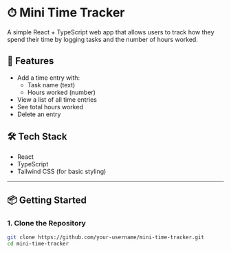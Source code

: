 # ⏱ Mini Time Tracker

A simple React + TypeScript web app that allows users to track how they spend their time by logging tasks and the number of hours worked.

## 🚀 Features

- Add a time entry with:
  - Task name (text)
  - Hours worked (number)
- View a list of all time entries
- See total hours worked
- Delete an entry

## 🛠 Tech Stack

- React
- TypeScript
- Tailwind CSS (for basic styling)

---

## 📦 Getting Started

### 1. Clone the Repository
```bash
git clone https://github.com/your-username/mini-time-tracker.git
cd mini-time-tracker
